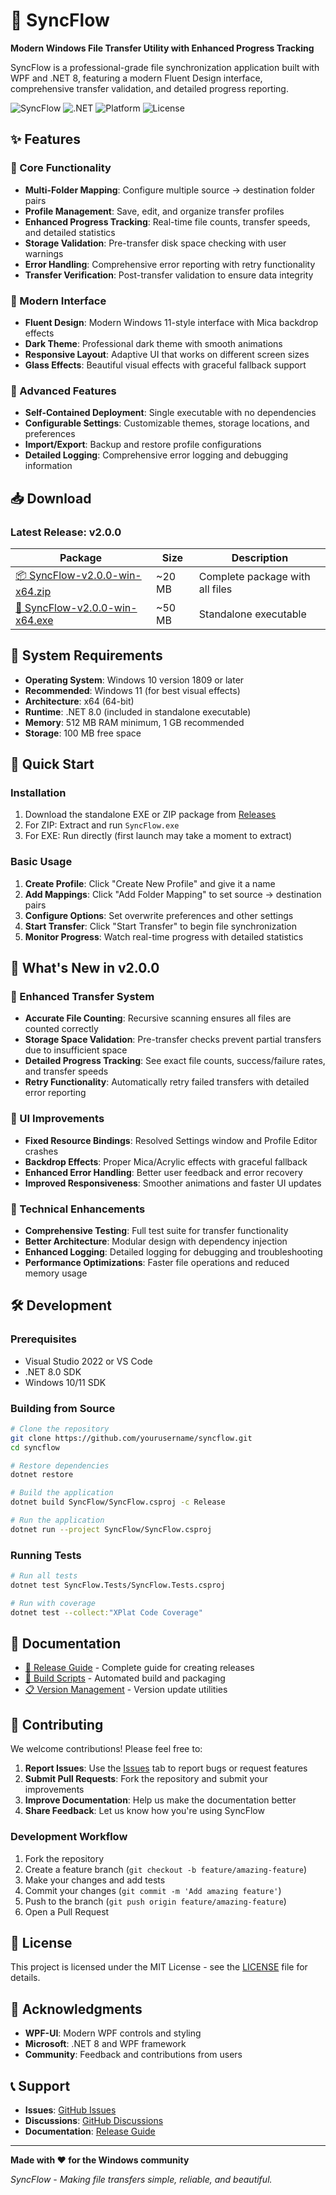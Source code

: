 # 🚀 SyncFlow

**Modern Windows File Transfer Utility with Enhanced Progress Tracking**

SyncFlow is a professional-grade file synchronization application built with WPF and .NET 8, featuring a modern Fluent Design interface, comprehensive transfer validation, and detailed progress reporting.

![SyncFlow](https://img.shields.io/badge/version-2.0.0-blue.svg)
![.NET](https://img.shields.io/badge/.NET-8.0-purple.svg)
![Platform](https://img.shields.io/badge/platform-Windows-lightgrey.svg)
![License](https://img.shields.io/badge/license-MIT-green.svg)

## ✨ Features

### 🎯 Core Functionality
- **Multi-Folder Mapping**: Configure multiple source → destination folder pairs
- **Profile Management**: Save, edit, and organize transfer profiles
- **Enhanced Progress Tracking**: Real-time file counts, transfer speeds, and detailed statistics
- **Storage Validation**: Pre-transfer disk space checking with user warnings
- **Error Handling**: Comprehensive error reporting with retry functionality
- **Transfer Verification**: Post-transfer validation to ensure data integrity

### 🎨 Modern Interface
- **Fluent Design**: Modern Windows 11-style interface with Mica backdrop effects
- **Dark Theme**: Professional dark theme with smooth animations
- **Responsive Layout**: Adaptive UI that works on different screen sizes
- **Glass Effects**: Beautiful visual effects with graceful fallback support

### 🔧 Advanced Features
- **Self-Contained Deployment**: Single executable with no dependencies
- **Configurable Settings**: Customizable themes, storage locations, and preferences
- **Import/Export**: Backup and restore profile configurations
- **Detailed Logging**: Comprehensive error logging and debugging information

## 📥 Download

### Latest Release: v2.0.0

| Package | Size | Description |
|---------|------|-------------|
| [📦 SyncFlow-v2.0.0-win-x64.zip](../../releases/latest) | ~20 MB | Complete package with all files |
| [🚀 SyncFlow-v2.0.0-win-x64.exe](../../releases/latest) | ~50 MB | Standalone executable |

## 🔧 System Requirements

- **Operating System**: Windows 10 version 1809 or later
- **Recommended**: Windows 11 (for best visual effects)
- **Architecture**: x64 (64-bit)
- **Runtime**: .NET 8.0 (included in standalone executable)
- **Memory**: 512 MB RAM minimum, 1 GB recommended
- **Storage**: 100 MB free space

## 🚀 Quick Start

### Installation
1. Download the standalone EXE or ZIP package from [Releases](../../releases/latest)
2. For ZIP: Extract and run `SyncFlow.exe`
3. For EXE: Run directly (first launch may take a moment to extract)

### Basic Usage
1. **Create Profile**: Click "Create New Profile" and give it a name
2. **Add Mappings**: Click "Add Folder Mapping" to set source → destination pairs
3. **Configure Options**: Set overwrite preferences and other settings
4. **Start Transfer**: Click "Start Transfer" to begin file synchronization
5. **Monitor Progress**: Watch real-time progress with detailed statistics

## 🎯 What's New in v2.0.0

### 🚀 Enhanced Transfer System
- **Accurate File Counting**: Recursive scanning ensures all files are counted correctly
- **Storage Space Validation**: Pre-transfer checks prevent partial transfers due to insufficient space
- **Detailed Progress Tracking**: See exact file counts, success/failure rates, and transfer speeds
- **Retry Functionality**: Automatically retry failed transfers with detailed error reporting

### 🎨 UI Improvements
- **Fixed Resource Bindings**: Resolved Settings window and Profile Editor crashes
- **Backdrop Effects**: Proper Mica/Acrylic effects with graceful fallback
- **Enhanced Error Handling**: Better user feedback and error recovery
- **Improved Responsiveness**: Smoother animations and faster UI updates

### 🔧 Technical Enhancements
- **Comprehensive Testing**: Full test suite for transfer functionality
- **Better Architecture**: Modular design with dependency injection
- **Enhanced Logging**: Detailed logging for debugging and troubleshooting
- **Performance Optimizations**: Faster file operations and reduced memory usage

## 🛠️ Development

### Prerequisites
- Visual Studio 2022 or VS Code
- .NET 8.0 SDK
- Windows 10/11 SDK

### Building from Source
```bash
# Clone the repository
git clone https://github.com/yourusername/syncflow.git
cd syncflow

# Restore dependencies
dotnet restore

# Build the application
dotnet build SyncFlow/SyncFlow.csproj -c Release

# Run the application
dotnet run --project SyncFlow/SyncFlow.csproj
```

### Running Tests
```bash
# Run all tests
dotnet test SyncFlow.Tests/SyncFlow.Tests.csproj

# Run with coverage
dotnet test --collect:"XPlat Code Coverage"
```

## 📖 Documentation

- [🚀 Release Guide](RELEASE.md) - Complete guide for creating releases
- [🔧 Build Scripts](Build-Release.ps1) - Automated build and packaging
- [📋 Version Management](Update-Version.ps1) - Version update utilities

## 🤝 Contributing

We welcome contributions! Please feel free to:

1. **Report Issues**: Use the [Issues](../../issues) tab to report bugs or request features
2. **Submit Pull Requests**: Fork the repository and submit your improvements
3. **Improve Documentation**: Help us make the documentation better
4. **Share Feedback**: Let us know how you're using SyncFlow

### Development Workflow
1. Fork the repository
2. Create a feature branch (`git checkout -b feature/amazing-feature`)
3. Make your changes and add tests
4. Commit your changes (`git commit -m 'Add amazing feature'`)
5. Push to the branch (`git push origin feature/amazing-feature`)
6. Open a Pull Request

## 📝 License

This project is licensed under the MIT License - see the [LICENSE](LICENSE) file for details.

## 🙏 Acknowledgments

- **WPF-UI**: Modern WPF controls and styling
- **Microsoft**: .NET 8 and WPF framework
- **Community**: Feedback and contributions from users

## 📞 Support

- **Issues**: [GitHub Issues](../../issues)
- **Discussions**: [GitHub Discussions](../../discussions)
- **Documentation**: [Release Guide](RELEASE.md)

---

**Made with ❤️ for the Windows community**

*SyncFlow - Making file transfers simple, reliable, and beautiful.*